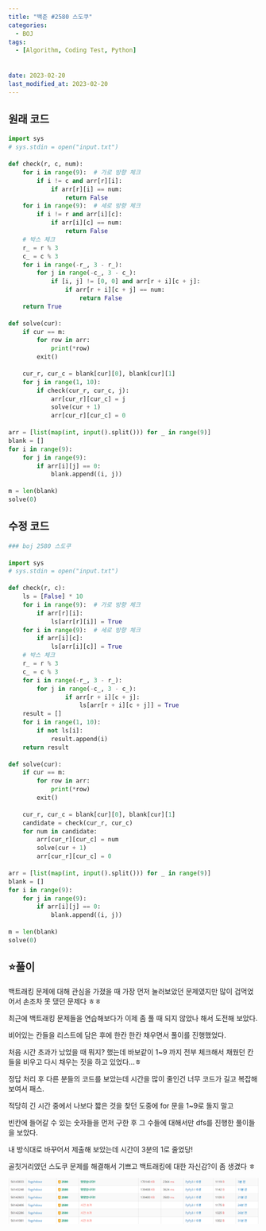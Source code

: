 ```yaml
---
title: "백준 #2580 스도쿠"
categories:
  - BOJ
tags:
  - [Algorithm, Coding Test, Python]


date: 2023-02-20
last_modified_at: 2023-02-20
---
```

## 원래 코드

```python
import sys
# sys.stdin = open("input.txt")

def check(r, c, num):
    for i in range(9):  # 가로 방향 체크
        if i != c and arr[r][i]:
            if arr[r][i] == num:
                return False
    for i in range(9):  # 세로 방향 체크
        if i != r and arr[i][c]:
            if arr[i][c] == num:
                return False
    # 박스 체크
    r_ = r % 3
    c_ = c % 3
    for i in range(-r_, 3 - r_):
        for j in range(-c_, 3 - c_):
            if [i, j] != [0, 0] and arr[r + i][c + j]:
                if arr[r + i][c + j] == num:
                    return False
    return True

def solve(cur):
    if cur == m:
        for row in arr:
            print(*row)
        exit()

    cur_r, cur_c = blank[cur][0], blank[cur][1]
    for j in range(1, 10):
        if check(cur_r, cur_c, j):
            arr[cur_r][cur_c] = j
            solve(cur + 1)
            arr[cur_r][cur_c] = 0

arr = [list(map(int, input().split())) for _ in range(9)]
blank = []
for i in range(9):
    for j in range(9):
        if arr[i][j] == 0:
            blank.append((i, j))

m = len(blank)
solve(0)
```

## 수정 코드

```python
### boj 2580 스도쿠

import sys
# sys.stdin = open("input.txt")

def check(r, c):
    ls = [False] * 10
    for i in range(9):  # 가로 방향 체크
        if arr[r][i]:
            ls[arr[r][i]] = True
    for i in range(9):  # 세로 방향 체크
        if arr[i][c]:
            ls[arr[i][c]] = True
    # 박스 체크
    r_ = r % 3
    c_ = c % 3
    for i in range(-r_, 3 - r_):
        for j in range(-c_, 3 - c_):
                if arr[r + i][c + j]:
                    ls[arr[r + i][c + j]] = True
    result = []
    for i in range(1, 10):
        if not ls[i]:
            result.append(i)
    return result

def solve(cur):
    if cur == m:
        for row in arr:
            print(*row)
        exit()

    cur_r, cur_c = blank[cur][0], blank[cur][1]
    candidate = check(cur_r, cur_c)
    for num in candidate:
        arr[cur_r][cur_c] = num
        solve(cur + 1)
        arr[cur_r][cur_c] = 0

arr = [list(map(int, input().split())) for _ in range(9)]
blank = []
for i in range(9):
    for j in range(9):
        if arr[i][j] == 0:
            blank.append((i, j))

m = len(blank)
solve(0)
```



## :star:풀이 

백트래킹 문제에 대해 관심을 가졌을 때 가장 먼저 눌러보았던 문제였지만 많이 겁먹었어서 손조차 못 댔던 문제다 ㅎㅎ 

최근에 백트래킹 문제들을 연습해보다가 이제 좀 풀 때 되지 않았나 해서 도전해 보았다.

비어있는 칸들을 리스트에 담은 후에 한칸 한칸 채우면서 풀이를 진행했었다.

처음 시간 초과가 났었을 때 뭐지? 했는데 바보같이 1~9 까지 전부 체크해서 채웠던 칸들을 비우고 다시 채우는 짓을 하고 있었다...ㅎ

정답 처리 후 다른 분들의 코드를 보았는데 시간을 많이 줄인건 너무 코드가 길고 복잡해보여서 패스.

적당히 긴 시간 중에서 나보다 짧은 것을 찾던 도중에 for 문을 1~9로 돌지 말고

빈칸에 들어갈 수 있는 숫자들을 먼저 구한 후 그 수들에 대해서만 dfs를 진행한 풀이들을 보았다.

내 방식대로 바꾸어서 제출해 보았는데 시간이 3분의 1로 줄었당!

골칫거리였던 스도쿠 문제를 해결해서 기쁘고 백트래킹에 대한 자신감?이 좀 생겼다 ㅎ

![2580](/assets/images/captured/2580.png)


